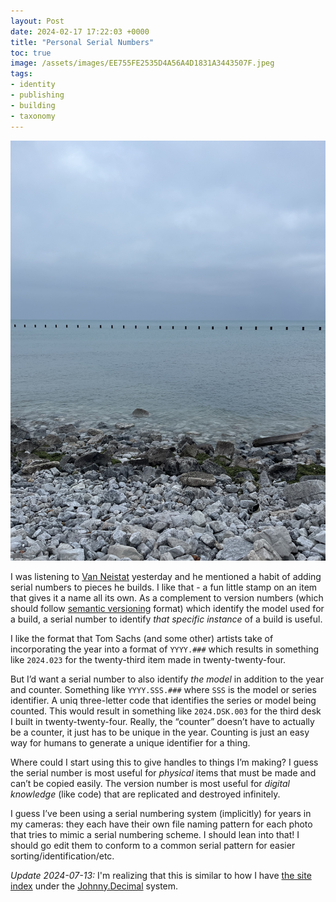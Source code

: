 ```yaml
---
layout: Post
date: 2024-02-17 17:22:03 +0000
title: "Personal Serial Numbers"
toc: true
image: /assets/images/EE755FE2535D4A56A4D1831A3443507F.jpeg
tags:
- identity
- publishing
- building
- taxonomy
---
```


![](/assets/images/EE755FE2535D4A56A4D1831A3443507F.jpeg)

I was listening to [Van Neistat](https://www.youtube.com/channel/UC5mPJA4y5G8Z6aNkY6AxgAw) yesterday and he mentioned a habit of adding serial numbers to pieces he builds\. I like that \- a fun little stamp on an item that gives it a name all its own\. As a complement to version numbers \(which should follow [semantic versioning](https://semver.org) format\) which identify the model used for a build, a serial number to identify *that specific instance* of a build is useful\.

I like the format that Tom Sachs \(and some other\) artists take of incorporating the year into a format of `YYYY.###` which results in something like `2024.023` for the twenty\-third item made in twenty\-twenty\-four\.

But I’d want a serial number to also identify *the model* in addition to the year and counter\. Something like `YYYY.SSS.###` where `SSS` is the model or series identifier\. A uniq three\-letter code that identifies the series or model being counted\. This would result in something like `2024.DSK.003` for the third desk I built in twenty\-twenty\-four\. Really, the “counter” doesn’t have to actually be a counter, it just has to be unique in the year\. Counting is just an easy way for humans to generate a unique identifier for a thing\.

Where could I start using this to give handles to things I’m making? I guess the serial number is most useful for *physical* items that must be made and can’t be copied easily\. The version number is most useful for *digital knowledge* \(like code\) that are replicated and destroyed infinitely\.

I guess I’ve been using a serial numbering system \(implicitly\) for years in my cameras: they each have their own file naming pattern for each photo that tries to mimic a serial numbering scheme\. I should lean into that\! I should go edit them to conform to a common serial pattern for easier sorting/identification/etc\.

*Update 2024-07-13:* I'm realizing that this is similar to how I have [the site index](/notes/about-the-index) under the [Johnny.Decimal](https://johnnydecimal.com/) system.
